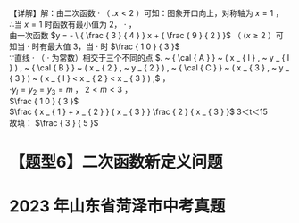 【详解】解：由二次函数 $\cdot$ （ $. x { < } 2$ ）可知：图象开口向上，对称轴为 $x = 1$ ，  
∴当 $x = 1$ 时函数有最小值为 2， $\cdot$ ，  
由一次函数 $y = - \ { \frac { 3 } { 4 } } x + { \frac { 9 } { 2 } }$ （ $\langle x { \ge } 2$ ）可知当 $\cdot$ 时有最大值 3，当 $\cdot$ 时 $\frac { 1 0 } { 3 }$   
∵直线 $\cdot$ （ $\cdot$ 为常数）相交于三个不同的点 $. ~ { \cal { A } } ~ ( x _ { I } , ~ y _ { I } ) , ~ { \cal { B } } ~ ( x _ { 2 } , ~ y _ { 2 } ) , ~ { \cal { C } } ~ ( x _ { 3 } , ~ y _ { 3 } ) ~ ( x _ { I } < x _ { 2 } < x _ { 3 } ) ,$ ，  
$\cdot { y _ { I } } { = } { y _ { 2 } } { = } { y _ { 3 } } { = } { m }$ ， $2 < m < 3$ ，  
$\frac { 1 0 } { 3 }$   
$\frac { x _ { 1 } + x _ { 2 } } { x _ { 3 } } \frac { 2 } { x _ { 3 } }$ 3＜t＜15  
故填： $\frac { 3 } { 5 }$

# 【题型6】二次函数新定义问题

# 2023 年山东省菏泽市中考真题

